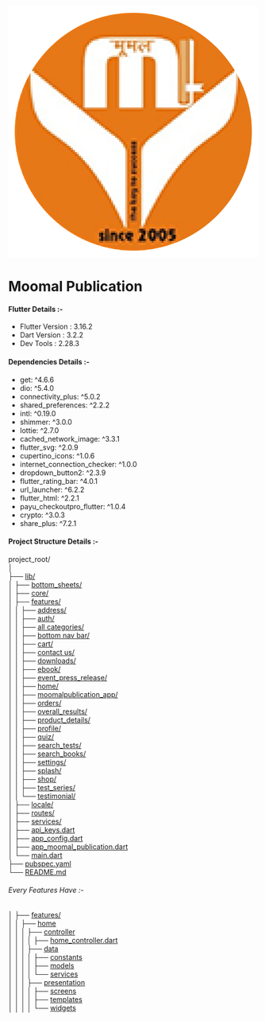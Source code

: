 ![plot](./moomal_publication.png)

# Moomal Publication

#### Flutter Details :-

- Flutter Version : 3.16.2
- Dart Version : 3.2.2
- Dev Tools : 2.28.3

#### Dependencies Details :-

- get: ^4.6.6
- dio: ^5.4.0
- connectivity_plus: ^5.0.2
- shared_preferences: ^2.2.2
- intl: ^0.19.0
- shimmer: ^3.0.0
- lottie: ^2.7.0
- cached_network_image: ^3.3.1
- flutter_svg: ^2.0.9
- cupertino_icons: ^1.0.6
- internet_connection_checker: ^1.0.0
- dropdown_button2: ^2.3.9
- flutter_rating_bar: ^4.0.1
- url_launcher: ^6.2.2
- flutter_html: ^2.2.1
- payu_checkoutpro_flutter: ^1.0.4
- crypto: ^3.0.3
- share_plus: ^7.2.1

#### Project Structure Details :-

project_root/<br />
│<br />
├── [lib/](./lib/)<br />
│   ├── [bottom_sheets/](./lib/bottom_sheets/)<br />
│   ├── [core/](./lib/core/)<br />
│   ├── [features/](./lib/features/)<br />
│   │   ├── [address/](./lib/features/address/)<br />
│   │   ├── [auth/](./lib/features/auth/)<br />
│   │   ├── [all categories/](./lib/features/all%20categories/)<br />
│   │   ├── [bottom nav bar/](./lib/features/bottom_nav_bar/)<br />
│   │   ├── [cart/](./lib/features/cart/)<br />
│   │   ├── [contact us/](./lib/features/contact_us/)<br />
│   │   ├── [downloads/](./lib/features/downloads/)<br />
│   │   ├── [ebook/](./lib/features/ebook/)<br />
│   │   ├── [event_press_release/](./lib/features/event_press_release/)<br />
│   │   ├── [home/](./lib/features/home/)<br />
│   │   ├── [moomalpublication_app/](./lib/features/moomalpublication_app/)<br />
│   │   ├── [orders/](./lib/features/orders/)<br />
│   │   ├── [overall_results/](./lib/features/overall_results/)<br />
│   │   ├── [product_details/](./lib/features/product_details/)<br />
│   │   ├── [profile/](./lib/features/profile/)<br />
│   │   ├── [quiz/](./lib/features/quiz/)<br />
│   │   ├── [search_tests/](./lib/features/search_tests/)<br />
│   │   ├── [search_books/](./lib/features/search_books/)<br />
│   │   ├── [settings/](./lib/features/settings/)<br />
│   │   ├── [splash/](./lib/features/splash/)<br />
│   │   ├── [shop/](./lib/features/shop/)<br />
│   │   ├── [test_series/](./lib/features/test_series/)<br />
│   │   └── [testimonial/](./lib/features/testimonial/)<br />
│   ├── [locale/](./lib/locale/)<br />
│   ├── [routes/](./lib/routes/)<br />
│   ├── [services/](./lib/services/)<br />
│   ├── [api_keys.dart](./lib/api_keys.dart)<br />
│   ├── [app_config.dart](./lib/app_config.dart)<br />
│   ├── [app_moomal_publication.dart](./lib/app_moomalpublication.dart)<br />
│   └── [main.dart](./lib/main.dart)<br />
├── [pubspec.yaml](./pubspec.yaml)<br />
└── [README.md](./README.md)<br />


###### Every Features Have :-

│ ├── [features/](./lib/features/)<br />
│ │ ├── [home](./lib/features/home/)<br />
│ │ │ ├── [controller](./lib/features/home/controller/)<br />
│ │ │ │ ├── [home_controller.dart](./lib/features/home/controllers/home_controller.dart)<br />
│ │ │ ├── [data](./lib/features/home/data/)<br />
│ │ │ │ ├── [constants](./lib/features/home/data/constants/)<br />
│ │ │ │ ├── [models](./lib/features/home/data/models/)<br />
│ │ │ │ └── [services](./lib/features/home/data/services/)<br />
│ │ │ ├── [presentation](./lib/features/home/presentation/)<br />
│ │ │ │ ├── [screens](./lib/features/home/presentation/screens/)<br />
│ │ │ │ ├── [templates](./lib/features/home/presentation/template/)<br />
│ │ │ │ └── [widgets](./lib/features/home/presentation/widgets/)<br />

